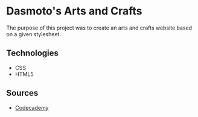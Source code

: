 # Dasmoto's Arts and Crafts

The purpose of this project was to create an arts and crafts website based on a given stylesheet.

## Technologies

* CSS
* HTML5

## Sources

* [Codecademy](https://www.codecademy.com/paths/full-stack-engineer-career-path/tracks/fscp-web-development-fundamentals/modules/fecp-developing-with-css/projects/dasmoto)



